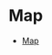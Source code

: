 # Map

- [Map](https://developer.mozilla.org/en-US/docs/Web/JavaScript/Reference/Global_Objects/Map)